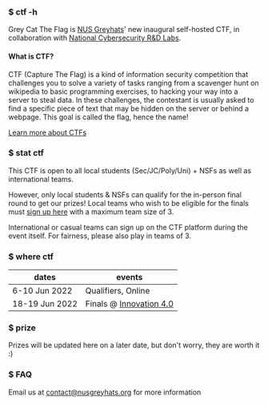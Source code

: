 ### $ ctf -h

Grey Cat The Flag is [NUS Greyhats](https://nusgreyhats.org)' new inaugural self-hosted CTF, in collaboration with [National Cybersecurity R&D Labs](https://ncl.sg).

#### What is CTF?

CTF (Capture The Flag) is a kind of information security competition that challenges you to solve a variety of tasks ranging from a scavenger hunt on wikipedia to basic programming exercises, to hacking your way into a server to steal data. In these challenges, the contestant is usually asked to find a specific piece of text that may be hidden on the server or behind a webpage. This goal is called the flag, hence the name!

[Learn more about CTFs](https://dev.to/atan/what-is-ctf-and-how-to-get-started-3f04)

### $ stat ctf

This CTF is open to all local students (Sec/JC/Poly/Uni) + NSFs as well as international teams.

However, only local students & NSFs can qualify for the in-person final round to get our prizes! Local teams who wish to be eligible for the finals must [sign up here](/reg) with a maximum team size of 3.

International or casual teams can sign up on the CTF platform during the event itself. For fairness, please also play in teams of 3.

### $ where ctf

dates | events
-- | --
6-10 Jun 2022  | Qualifiers, Online
18-19 Jun 2022 | Finals @ [Innovation 4.0](https://goo.gl/maps/2v6W1HnpuAwjyQPu5)

### $ prize

Prizes will be updated here on a later date, but don't worry, they are worth it :)

### $ FAQ

Email us at contact@nusgreyhats.org for more information
